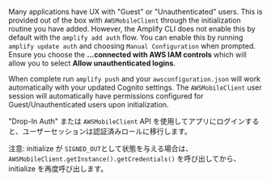 Many applications have UX with "Guest" or "Unauthenticated" users. This is provided out of the box with `AWSMobileClient` through the initialization routine you have added. However, the Amplify CLI does not enable this by default with the `amplify add auth` flow. You can enable this by running `amplify update auth` and choosing `Manual Configuration` when prompted. Ensure you choose the **...connected with AWS IAM controls** which will allow you to select **Allow unauthenticated logins**.

When complete run `amplify push` and your `awsconfiguration.json` will work automatically with your updated Cognito settings. The `AWSMobileClient` user session will automatically have permissions configured for Guest/Unauthenticated users upon initialization.

"Drop-In Auth" または `AWSMobileClient` API を使用してアプリにログインすると、ユーザーセッションは認証済みロールに移行します。

注意: initialize が `SIGNED_OUT`として状態を与える場合は、 `AWSMobileClient.getInstance().getCredentials()` を呼び出してから、initialize を再度呼び出します。

